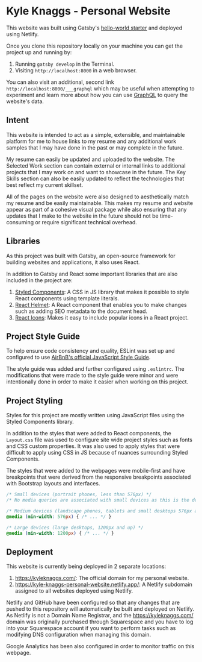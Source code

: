 # Kyle Knaggs - Personal Website

This website was built using Gatsby's [hello-world starter](https://github.com/gatsbyjs/gatsby-starter-hello-world) and deployed using Netlify.

Once you clone this repository locally on your machine you can get the project up and running by:

1. Running `gatsby develop` in the Terminal.
2. Visiting `http://localhost:8000` in a web browser.

You can also visit an additional, second link `http://localhost:8000/___graphql` which may be useful when attempting to experiment and learn more about how you can use [GraphQL](https://graphql.org/) to query the website's data.

## Intent

This website is intended to act as a simple, extensible, and maintainable platform for me to house links to my resume and any additional work samples that I may have done in the past or may complete in the future.

My resume can easily be updated and uploaded to the website. The Selected Work section can contain external or internal links to additional projects that I may work on and want to showcase in the future. The Key Skills section can also be easily updated to reflect the technologies that best reflect my current skillset.

All of the pages on the website were also designed to aesthetically match my resume and be easily maintainable. This makes my resume and website appear as part of a cohesive visual package while also ensuring that any updates that I make to the website in the future should not be time-consuming or require significant technical overhead.

## Libraries

As this project was built with Gatsby, an open-source framework for building websites and applications, it also uses React.

In addition to Gatsby and React some important libraries that are also included in the project are:
1. [Styled Components](https://github.com/styled-components/styled-components): A CSS in JS library that makes it possible to style React components using template literals.
2. [React Helmet](https://github.com/nfl/react-helmet): A React component that enables you to make changes such as adding SEO metadata to the document head.
3. [React Icons](https://github.com/react-icons/react-icons): Makes it easy to include popular icons in a React project.

## Project Style Guide

To help ensure code consistency and quality, ESLint was set up and configured to use [AirBnB's official JavaScript Style Guide](https://github.com/airbnb/javascript). 

The style guide was added and further configured using `.eslintrc`. The modifications that were made to the style guide were minor and were intentionally done in order to make it easier when working on this project.

## Project Styling

Styles for this project are mostly written using JavaScript files using the Styled Components library.

In addition to the styles that were added to React components, the `Layout.css` file was used to configure site wide project styles such as fonts and CSS custom properties. It was also used to apply styles that were difficult to apply using CSS in JS because of nuances surrounding Styled Components.

The styles that were added to the webpages were mobile-first and have breakpoints that were derived from the responsive breakpoints associated with Bootstrap layouts and interfaces.

```css
/* Small devices (portrait phones, less than 576px) */
/* No media queries are associated with small devices as this is the default style in the project */

/* Medium devices (landscape phones, tablets and small desktops 576px and up) */
@media (min-width: 576px) { /* ... */ }

/* Large devices (large desktops, 1200px and up) */
@media (min-width: 1200px) { /* ... */ }
```

## Deployment

This website is currently being deployed in 2 separate locations:
1. https://kyleknaggs.com/: The official domain for my personal website.
2. https://kyle-knaggs-personal-website.netlify.app/: A Netlify subdomain assigned to all websites deployed using Netlify.

Netlify and GitHub have been configured so that any changes that are pushed to this repository will automatically be built and deployed on Netlify. As Netlify is not a Domain Name Registrar, and the https://kyleknaggs.com/ domain was originally purchased through Squarespace and you have to log into your Squarespace account if you want to perform tasks such as modifying DNS configuration when managing this domain.

Google Analytics has been also configured in order to monitor traffic on this webpage.
